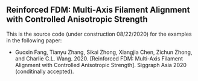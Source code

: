 ## Reinforced FDM: Multi-Axis Filament Alignment with Controlled Anisotropic Strength

This is the source code (under construction 08/22/2020) for the examples in the following paper:

* Guoxin Fang, Tianyu Zhang, Sikai Zhong, Xiangjia Chen, Zichun Zhong, and Charlie C.L. Wang. 2020. [Reinforced FDM: Multi-Axis Filament Alignment with Controlled Anisotropic Strength]. Siggraph Asia 2020 (conditinally accepted).

